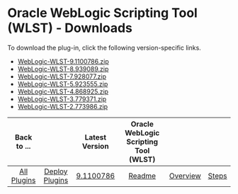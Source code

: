 
# Oracle WebLogic Scripting Tool (WLST) - Downloads

To download the plug-in, click the following version-specific links.
- [WebLogic-WLST-9.1100786.zip](https://raw.githubusercontent.com/UrbanCode/IBM-UCD-PLUGINS/main/files/WebLogic-WLST/WebLogic-WLST-9.1100786.zip)
- [WebLogic-WLST-8.939089.zip](https://raw.githubusercontent.com/UrbanCode/IBM-UCD-PLUGINS/main/files/WebLogic-WLST/WebLogic-WLST-8.939089.zip)
- [WebLogic-WLST-7.928077.zip](https://raw.githubusercontent.com/UrbanCode/IBM-UCD-PLUGINS/main/files/WebLogic-WLST/WebLogic-WLST-7.928077.zip)
- [WebLogic-WLST-5.923555.zip](https://raw.githubusercontent.com/UrbanCode/IBM-UCD-PLUGINS/main/files/WebLogic-WLST/WebLogic-WLST-5.923555.zip)
- [WebLogic-WLST-4.868925.zip](https://raw.githubusercontent.com/UrbanCode/IBM-UCD-PLUGINS/main/files/WebLogic-WLST/WebLogic-WLST-4.868925.zip)
- [WebLogic-WLST-3.779371.zip](https://raw.githubusercontent.com/UrbanCode/IBM-UCD-PLUGINS/main/files/WebLogic-WLST/WebLogic-WLST-3.779371.zip)
- [WebLogic-WLST-2.773986.zip](https://raw.githubusercontent.com/UrbanCode/IBM-UCD-PLUGINS/main/files/WebLogic-WLST/WebLogic-WLST-2.773986.zip)

|Back to ...||Latest Version|Oracle WebLogic Scripting Tool (WLST) |||
| :---: | :---: | :---: | :---: | :---: | :---: |
|[All Plugins](../../index.md)|[Deploy Plugins](../README.md)|[9.1100786](https://raw.githubusercontent.com/UrbanCode/IBM-UCD-PLUGINS/main/files/WebLogic-WLST/WebLogic-WLST-9.1100786.zip)|[Readme](README.md)|[Overview](overview.md)|[Steps](steps.md)|
